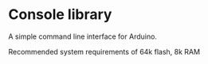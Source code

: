# Console library

A simple command line interface for Arduino.  

Recommended system requirements of 64k flash, 8k RAM
